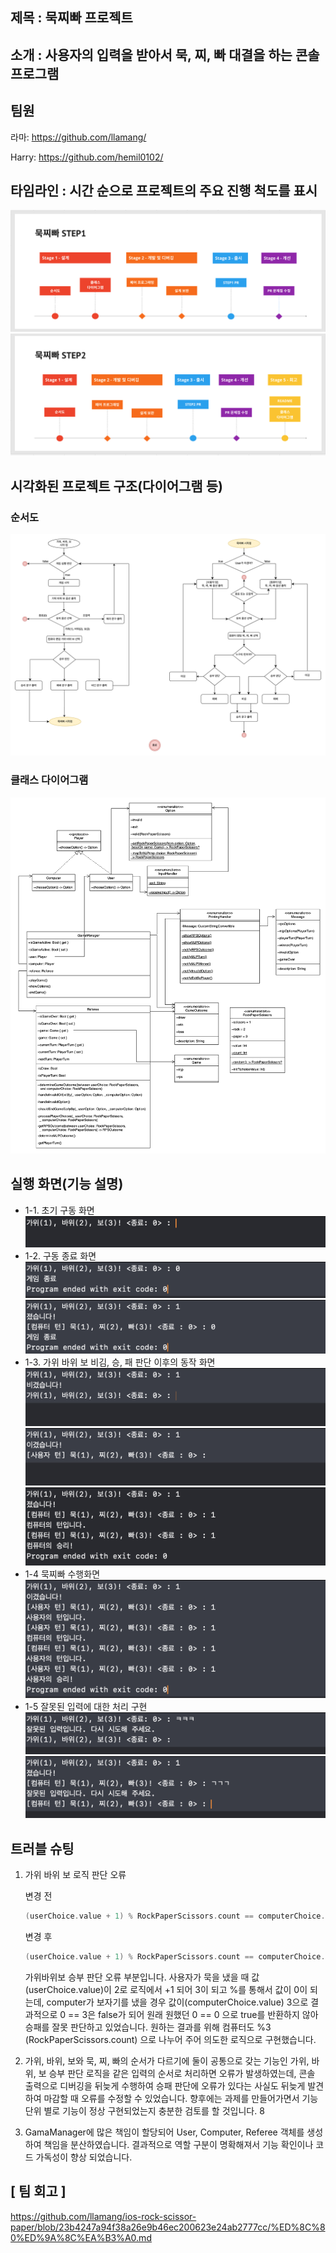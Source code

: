 ## **제목 :** 묵찌빠 프로젝트

## **소개 :** 사용자의 입력을 받아서 묵, 찌, 빠 대결을 하는 콘솔 프로그램

## **팀원**
라마: https://github.com/llamang/

Harry: https://github.com/hemil0102/

## **타임라인 :** 시간 순으로 프로젝트의 주요 진행 척도를 표시
[![타임라인1](https://github.com/llamang/ios-rock-scissor-paper/blob/d_llama/docs/Readme%20Material/RPS_TimeLine_Step1.png)](#)
[![타임라인2](https://github.com/llamang/ios-rock-scissor-paper/blob/d_llama/docs/Readme%20Material/RPS_TimeLine_Step2.png)](#)

## **시각화된 프로젝트 구조(다이어그램 등)**

### 순서도
[![순서도1](https://github.com/llamang/ios-rock-scissor-paper/blob/d_llama/docs/Game_RockPaperScissors_FlowChart.drawio.png)](#)

### 클래스 다이어그램
[![클래스다이어그램](https://github.com/llamang/ios-rock-scissor-paper/blob/d_llama/docs/Game_RockPaperScissors_ClassDiagram.drawio.png)](#)

## **실행 화면(기능 설명)**
- 1-1. 초기 구동 화면
  [![초기 구동 화면](https://github.com/llamang/ios-rock-scissor-paper/blob/d_llama/docs/Readme%20Material/1.png)](#)
- 1-2. 구동 종료 화면
  [![구동 종료 화면 1](https://github.com/llamang/ios-rock-scissor-paper/blob/d_llama/docs/Readme%20Material/2.png)](#)
  [![구동 종료 화면 2](https://github.com/llamang/ios-rock-scissor-paper/blob/d_llama/docs/Readme%20Material/3.png)](#)
- 1-3. 가위 바위 보 비김, 승, 패 판단 이후의 동작 화면
  [![가위바위보1](https://github.com/llamang/ios-rock-scissor-paper/blob/d_llama/docs/Readme%20Material/4.png)](#)
  [![가위바위보2](https://github.com/llamang/ios-rock-scissor-paper/blob/d_llama/docs/Readme%20Material/5.png)](#)
  [![가위바위보3](https://github.com/llamang/ios-rock-scissor-paper/blob/d_llama/docs/Readme%20Material/6.png)](#)
- 1-4 묵찌빠 수행화면
  [![묵찌빠](https://github.com/llamang/ios-rock-scissor-paper/blob/d_llama/docs/Readme%20Material/7.png)](#)
- 1-5 잘못된 입력에 대한 처리 구현
  [![오입력처리1](https://github.com/llamang/ios-rock-scissor-paper/blob/d_llama/docs/Readme%20Material/8.png)](#)
  [![오입력처리2](https://github.com/llamang/ios-rock-scissor-paper/blob/d_llama/docs/Readme%20Material/9.png)](#)

## **트러블 슈팅**

1. 가위 바위 보 로직 판단 오류
    
    변경 전
    
    ```swift
    (userChoice.value + 1) % RockPaperScissors.count == computerChoice.value
    ```
    
    변경 후
    
    ```swift
    (userChoice.value + 1) % RockPaperScissors.count == computerChoice.value % RockPaperScissors.count 
    ```
    
    가위바위보 승부 판단 오류 부분입니다. 사용자가 묵을 냈을 때 값(userChoice.value)이 2로 로직에서 +1 되어 3이 되고 %를 통해서 값이 0이 되는데, computer가 보자기를 냈을 경우 값이(computerChoice.value) 3으로 결과적으로 0 == 3은 false가 되어 원래 원했던 0 == 0 으로 true를 반환하지 않아 승패를 잘못 판단하고 있었습니다. 원하는 결과를 위해 컴퓨터도 %3 (RockPaperScissors.count) 으로 나누어 주어 의도한 로직으로 구현했습니다.
    
2. 가위, 바위, 보와 묵, 찌, 빠의 순서가 다르기에 둘이 공통으로 갖는 기능인 가위, 바위, 보 승부 판단 로직을 같은 입력의 순서로 처리하면 오류가 발생하였는데, 콘솔 출력으로 디버깅을 뒤늦게 수행하여 승패 판단에 오류가 있다는 사실도 뒤늦게 발견하여 마감할 때 오류를 수정할 수 있었습니다. 향후에는 과제를 만들어가면서 기능 단위 별로 기능이 정상 구현되었는지 충분한 검토를 할 것입니다. 8
3. GamaManager에 많은 책임이 할당되어 User, Computer, Referee 객체를 생성하여 책임을 분산하였습니다. 결과적으로 역할 구분이 명확해져서 기능 확인이나 코드 가독성이 향상 되었습니다.

## **[ 팀 회고 ]**
https://github.com/llamang/ios-rock-scissor-paper/blob/23b4247a94f38a26e9b46ec200623e24ab2777cc/%ED%8C%80%ED%9A%8C%EA%B3%A0.md
